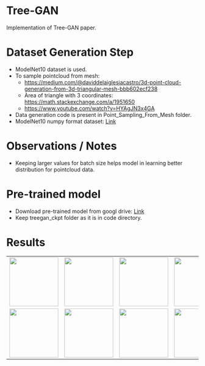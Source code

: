 # Tree-GAN
Implementation of Tree-GAN paper.

# Dataset Generation Step
* ModelNet10 dataset is used.
* To sample pointcloud from mesh:
  * https://medium.com/@daviddelaiglesiacastro/3d-point-cloud-generation-from-3d-triangular-mesh-bbb602ecf238
  * Area of triangle with 3 coordinates: https://math.stackexchange.com/a/1951650
  * https://www.youtube.com/watch?v=HYAgJN3x4GA
* Data generation code is present in Point_Sampling_From_Mesh folder.
* ModelNet10 numpy format dataset: [Link](https://iitgnacin-my.sharepoint.com/:u:/g/personal/singh_prajwal_iitgn_ac_in/EdB_Nt-EV5dd4Q8uOmt_CxwBzJyOKkZUIfjsHMLyUqBXaQ?e=ijCI0O)

# Observations / Notes
* Keeping larger values for batch size helps model in learning better distribution for pointcloud data.

# Pre-trained model
* Download pre-trained model from googl drive: [Link](https://iitgnacin-my.sharepoint.com/:f:/g/personal/singh_prajwal_iitgn_ac_in/EhKRVyr3WcRDi35VAx0FDBwBIilIFSumcvowr_zvUkcPzw?e=2iOm29)
* Keep treegan_ckpt folder as it is in code directory.

# Results
  <table style="width:100%; height:100%; border:none;">
          <tr>
               <td>
                    <img src="https://github.com/prajwalsingh/TreeGCN-GAN/blob/main/results/65010.png" style="width:128px; height:128px;"/>
               </td>
               <td>
                    <img src="https://github.com/prajwalsingh/TreeGCN-GAN/blob/main/results/65030.png" style="width:128px; height:128px;"/>
               </td>
               <td>
                    <img src="https://github.com/prajwalsingh/TreeGCN-GAN/blob/main/results/65259.png" style="width:128px; height:128px;"/>
               </td>
               <td>
                    <img src="https://github.com/prajwalsingh/TreeGCN-GAN/blob/main/results/65279.png" style="width:128px; height:128px;"/>
               </td>
               <td>
                    <img src="https://github.com/prajwalsingh/TreeGCN-GAN/blob/main/results/65508.png" style="width:128px; height:128px;"/>
               </td>
               <td>
                    <img src="https://github.com/prajwalsingh/TreeGCN-GAN/blob/main/results/65528.png" style="width:128px; height:128px;"/>
               </td>
          </tr>
          <tr>
               <td>
                    <img src="https://github.com/prajwalsingh/TreeGCN-GAN/blob/main/results/65757.png" style="width:128px; height:128px;"/>
               </td>
               <td>
                    <img src="https://github.com/prajwalsingh/TreeGCN-GAN/blob/main/results/65777.png" style="width:128px; height:128px;"/>
               </td>
               <td>
                    <img src="https://github.com/prajwalsingh/TreeGCN-GAN/blob/main/results/66006.png" style="width:128px; height:128px;"/>
               </td>
               <td>
                    <img src="https://github.com/prajwalsingh/TreeGCN-GAN/blob/main/results/66026.png" style="width:128px; height:128px;"/>
               </td>
               <td>
                    <img src="https://github.com/prajwalsingh/TreeGCN-GAN/blob/main/results/66255.png" style="width:128px; height:128px;"/>
               </td>
               <td>
                    <img src="https://github.com/prajwalsingh/TreeGCN-GAN/blob/main/results/66275.png" style="width:128px; height:128px;"/>
               </td>
          </tr>
  </table>

# Todo Task
* <strike> Explaination of the data generation part.</strike>
* <strike> Add results.</strike>

# Reference
[1] [3D Point Cloud Generative Adversarial Network Based on Tree Structured Graph Convolutions](https://arxiv.org/abs/1905.06292) [ Dong Wook Shu, Sung Woo Park, Junseok Kwon ]

